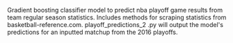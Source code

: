 
Gradient boosting classifier model to predict nba playoff game results from team regular season statistics. Includes methods for scraping statistics from basketball-reference.com. playoff_predictions_2 .py will output the model's predictions for an inputted matchup from the 2016 playoffs.

